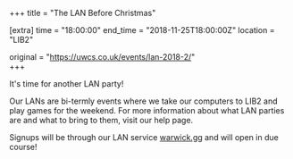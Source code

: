 +++
title = "The LAN Before Christmas"

[extra]
time = "18:00:00"
end_time = "2018-11-25T18:00:00Z"
location = "LIB2"

original = "https://uwcs.co.uk/events/lan-2018-2/"    
+++

It's time for another LAN party\!  

Our LANs are bi-termly events where we take our computers to LIB2 and play games for the weekend. For more information about what LAN parties are and what to bring to them, visit our <span id="2334">help page</span>.

Signups will be through our LAN service [warwick.gg](http://warwick.gg) and will open in due course\!

